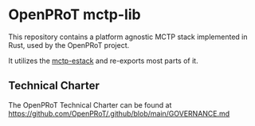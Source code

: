 # OpenPRoT mctp-lib

This repository contains a platform agnostic MCTP stack implemented in Rust, used by the OpenPRoT project.

It utilizes the [mctp-estack](https://docs.rs/mctp-estack/latest/mctp_estack/) and re-exports most parts of it.

## Technical Charter

The OpenPRoT Technical Charter can be found at
[<u>https://github.com/OpenPRoT/.github/blob/main/GOVERNANCE.md</u>](https://github.com/OpenPRoT/.github/blob/main/GOVERNANCE.md)
